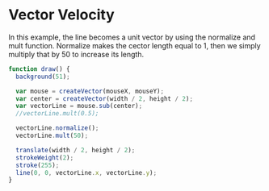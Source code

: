 # Vector Velocity

In this example, the line becomes a unit vector by using the normalize and mult function. Normalize makes the cector length equal to 1, then we simply multiply that by 50 to increase its length.

```js
function draw() {
  background(51);

  var mouse = createVector(mouseX, mouseY);
  var center = createVector(width / 2, height / 2);
  var vectorLine = mouse.sub(center);
  //vectorLine.mult(0.5);

  vectorLine.normalize();
  vectorLine.mult(50);

  translate(width / 2, height / 2);
  strokeWeight(2);
  stroke(255);
  line(0, 0, vectorLine.x, vectorLine.y);
}
```
